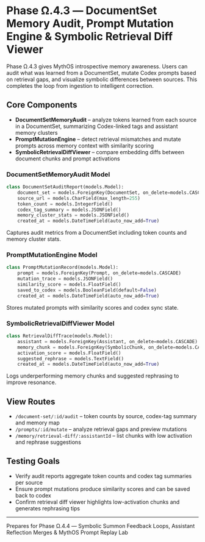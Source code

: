 # Phase Ω.4.3 — DocumentSet Memory Audit, Prompt Mutation Engine & Symbolic Retrieval Diff Viewer

Phase Ω.4.3 gives MythOS introspective memory awareness. Users can audit what was learned from a DocumentSet, mutate Codex prompts based on retrieval gaps, and visualize symbolic differences between sources. This completes the loop from ingestion to intelligent correction.

## Core Components
- **DocumentSetMemoryAudit** – analyze tokens learned from each source in a DocumentSet, summarizing Codex-linked tags and assistant memory clusters
- **PromptMutationEngine** – detect retrieval mismatches and mutate prompts across memory context with similarity scoring
- **SymbolicRetrievalDiffViewer** – compare embedding diffs between document chunks and prompt activations

### DocumentSetMemoryAudit Model
```python
class DocumentSetAuditReport(models.Model):
    document_set = models.ForeignKey(DocumentSet, on_delete=models.CASCADE)
    source_url = models.CharField(max_length=255)
    token_count = models.IntegerField()
    codex_tag_summary = models.JSONField()
    memory_cluster_stats = models.JSONField()
    created_at = models.DateTimeField(auto_now_add=True)
```
Captures audit metrics from a DocumentSet including token counts and memory cluster stats.

### PromptMutationEngine Model
```python
class PromptMutationRecord(models.Model):
    prompt = models.ForeignKey(Prompt, on_delete=models.CASCADE)
    mutation_trace = models.JSONField()
    similarity_score = models.FloatField()
    saved_to_codex = models.BooleanField(default=False)
    created_at = models.DateTimeField(auto_now_add=True)
```
Stores mutated prompts with similarity scores and codex sync state.

### SymbolicRetrievalDiffViewer Model
```python
class RetrievalDiffTrace(models.Model):
    assistant = models.ForeignKey(Assistant, on_delete=models.CASCADE)
    memory_chunk = models.ForeignKey(SymbolicChunk, on_delete=models.CASCADE)
    activation_score = models.FloatField()
    suggested_rephrase = models.TextField()
    created_at = models.DateTimeField(auto_now_add=True)
```
Logs underperforming memory chunks and suggested rephrasing to improve resonance.

## View Routes
- `/document-set/:id/audit` – token counts by source, codex-tag summary and memory map
- `/prompts/:id/mutate` – analyze retrieval gaps and preview mutations
- `/memory/retrieval-diff/:assistantId` – list chunks with low activation and rephrase suggestions

## Testing Goals
- Verify audit reports aggregate token counts and codex tag summaries per source
- Ensure prompt mutations produce similarity scores and can be saved back to codex
- Confirm retrieval diff viewer highlights low-activation chunks and generates rephrasing tips

---
Prepares for Phase Ω.4.4 — Symbolic Summon Feedback Loops, Assistant Reflection Merges & MythOS Prompt Replay Lab
